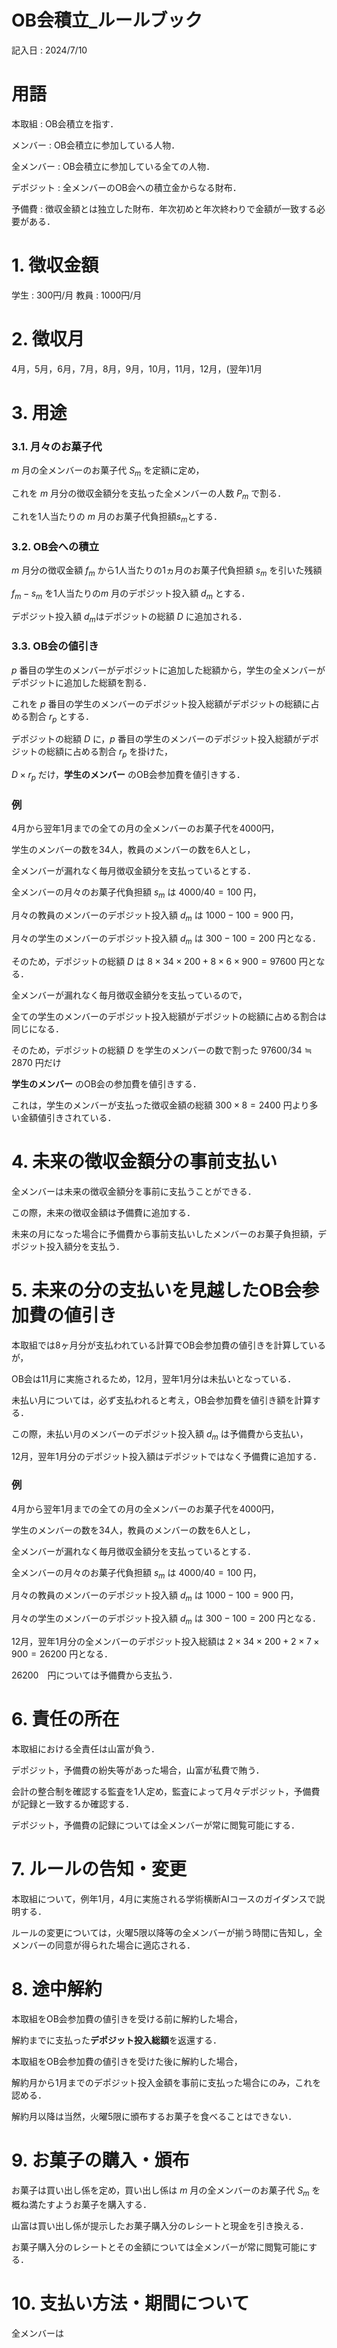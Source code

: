 # OB会積立_ルールブック
記入日 : 2024/7/10

# 用語
本取組 : OB会積立を指す．

メンバー : OB会積立に参加している人物．

全メンバー : OB会積立に参加している全ての人物．

デポジット : 全メンバーのOB会への積立金からなる財布．

予備費 : 徴収金額とは独立した財布．年次初めと年次終わりで金額が一致する必要がある．

# 1. 徴収金額
学生 : 300円/月
教員 : 1000円/月

# 2. 徴収月
4月，5月，6月，7月，8月，9月，10月，11月，12月，(翌年)1月

# 3. 用途
### 3.1. 月々のお菓子代
$` m `$ 月の全メンバーのお菓子代 $` S_m `$ を定額に定め，

これを $` m `$ 月分の徴収金額分を支払った全メンバーの人数 $` P_m `$ で割る．

これを1人当たりの $`m`$ 月のお菓子代負担額$` s_m `$とする．

### 3.2. OB会への積立
$` m`$ 月分の徴収金額 $` f_m `$ から1人当たりの1ヵ月のお菓子代負担額 $` s_m `$ を引いた残額

$` f_m - s_m `$ を1人当たりの$`m`$ 月のデポジット投入額 $` d_m `$ とする．

デポジット投入額 $` d_m `$はデポジットの総額 $` D `$ に追加される．

### 3.3. OB会の値引き
$` p `$ 番目の学生のメンバーがデポジットに追加した総額から，学生の全メンバーがデポジットに追加した総額を割る．

これを $` p `$ 番目の学生のメンバーのデポジット投入総額がデポジットの総額に占める割合 $` r_p `$ とする．

デポジットの総額 $` D `$ に，$` p `$ 番目の学生のメンバーのデポジット投入総額がデポジットの総額に占める割合 $` r_p `$ を掛けた，

$` D \times r_p `$ だけ，**学生のメンバー** のOB会参加費を値引きする．

### 例
4月から翌年1月までの全ての月の全メンバーのお菓子代を4000円，

学生のメンバーの数を34人，教員のメンバーの数を6人とし，

全メンバーが漏れなく毎月徴収金額分を支払っているとする．

全メンバーの月々のお菓子代負担額 $` s_m `$ は $` 4000 / 40 = 100 `$ 円，

月々の教員のメンバーのデポジット投入額 $` d_m `$ は $` 1000 - 100 = 900 `$ 円，

月々の学生のメンバーのデポジット投入額 $` d_m `$ は $` 300 - 100 = 200 `$ 円となる．

そのため，デポジットの総額 $` D `$ は $` 8 \times 34 \times 200 + 8 \times 6 \times 900 = 97600 `$ 円となる．

全メンバーが漏れなく毎月徴収金額分を支払っているので，

全ての学生のメンバーのデポジット投入総額がデポジットの総額に占める割合は同じになる．

そのため，デポジットの総額 $` D `$ を学生のメンバーの数で割った $` 97600 / 34 \fallingdotseq 2870 `$ 円だけ

**学生のメンバー** のOB会の参加費を値引きする．

これは，学生のメンバーが支払った徴収金額の総額 $` 300 \times 8 = 2400 `$ 円より多い金額値引きされている．

# 4. 未来の徴収金額分の事前支払い

全メンバーは未来の徴収金額分を事前に支払うことができる．

この際，未来の徴収金額は予備費に追加する．

未来の月になった場合に予備費から事前支払いしたメンバーのお菓子負担額，デポジット投入額分を支払う．

# 5. 未来の分の支払いを見越したOB会参加費の値引き
本取組では8ヶ月分が支払われている計算でOB会参加費の値引きを計算しているが，

OB会は11月に実施されるため，12月，翌年1月分は未払いとなっている．

未払い月については，必ず支払われると考え，OB会参加費を値引き額を計算する．

この際，未払い月のメンバーのデポジット投入額 $` d_m `$ は予備費から支払い，

12月，翌年1月分のデポジット投入額はデポジットではなく予備費に追加する．

### 例

4月から翌年1月までの全ての月の全メンバーのお菓子代を4000円，

学生のメンバーの数を34人，教員のメンバーの数を6人とし，

全メンバーが漏れなく毎月徴収金額分を支払っているとする．

全メンバーの月々のお菓子代負担額 $` s_m `$ は $` 4000 / 40 = 100 `$ 円，

月々の教員のメンバーのデポジット投入額 $` d_m `$ は $` 1000 - 100 = 900 `$ 円，

月々の学生のメンバーのデポジット投入額 $` d_m `$ は $` 300 - 100 = 200 `$ 円となる．

12月，翌年1月分の全メンバーのデポジット投入総額は $` 2 \times 34 \times 200 + 2 \times 7 \times 900 = 26200 `$ 円となる．

$` 26200 `$　円については予備費から支払う．

# 6. 責任の所在

本取組における全責任は山富が負う．

デポジット，予備費の紛失等があった場合，山富が私費で賄う．

会計の整合制を確認する監査を1人定め，監査によって月々デポジット，予備費が記録と一致するか確認する．

デポジット，予備費の記録については全メンバーが常に閲覧可能にする．

# 7. ルールの告知・変更

本取組について，例年1月，4月に実施される学術横断AIコースのガイダンスで説明する．

ルールの変更については，火曜5限以降等の全メンバーが揃う時間に告知し，全メンバーの同意が得られた場合に適応される．

# 8. 途中解約

本取組をOB会参加費の値引きを受ける前に解約した場合，

解約までに支払った**デポジット投入総額**を返還する．

本取組をOB会参加費の値引きを受けた後に解約した場合，

解約月から1月までのデポジット投入金額を事前に支払った場合にのみ，これを認める．

解約月以降は当然，火曜5限に頒布するお菓子を食べることはできない．

# 9. お菓子の購入・頒布

お菓子は買い出し係を定め，買い出し係は $` m `$ 月の全メンバーのお菓子代 $` S_m `$ を概ね満たすようお菓子を購入する．

山富は買い出し係が提示したお菓子購入分のレシートと現金を引き換える．

お菓子購入分のレシートとその金額については全メンバーが常に閲覧可能にする．

# 10. 支払い方法・期間について

全メンバーは
